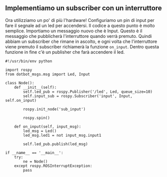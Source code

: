 ## Implementiamo un subscriber con un interruttore ##
Ora utilizziamo un po' di più l'hardware! Configuriamo un pin di input per fare il segnale ad un led per accendersi. Il codice a questo punto è molto semplice. Importiamo un messaggio nuovo che è Input. Questo è il messaggio che pubblicherà l'interruttore quando verrà premuto. Quindi abbiam un subscriber che rimane in ascolto, e ogni volta che l'interruttore viene premuto il subscriber richiamerà la funzione `on_input`. Dentro questa funzione in fine c'è un publisher che farà accendere il led.

```
#!/usr/bin/env python

import rospy
from dotbot_msgs.msg import Led, Input

class Node():
    def __init__(self):
        self.led_pub = rospy.Publisher('/led', Led, queue_size=10)
        self.input_sub = rospy.Subscriber('input', Input, self.on_input)
        
        rospy.init_node('sub_input')
        
        rospy.spin()
        
    def on_input(self, input_msg):
        led_msg = Led()
        led_msg.led1 = not input_msg.input1
        
        self.led_pub.publish(led_msg)

if __name__ == '__main__':
    try:
        ne = Node()
    except rospy.ROSInterruptException:
        pass
```
